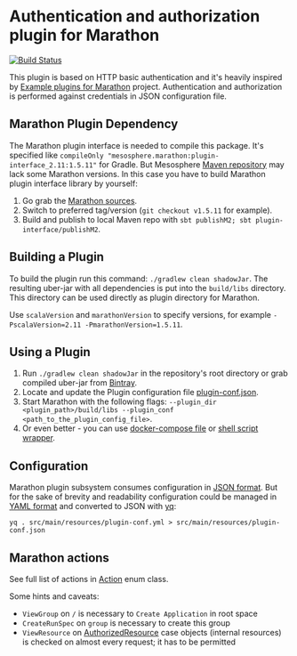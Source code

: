 # Authentication and authorization plugin for Marathon

[![Build Status](https://travis-ci.com/dddpaul/marathon-plugins.svg?branch=master)](https://travis-ci.com/dddpaul/marathon-plugins)

This plugin is based on HTTP basic authentication and it's heavily inspired by [Example plugins for Marathon](https://github.com/mesosphere/marathon-example-plugins) project. Authentication and authorization is performed against credentials in JSON configuration file.

## Marathon Plugin Dependency

The Marathon plugin interface is needed to compile this package.
It's specified like  `compileOnly "mesosphere.marathon:plugin-interface_2.11:1.5.11"` for Gradle.
But Mesosphere [Maven repository](http://downloads.mesosphere.io/maven) may lack some Marathon versions.
In this case you have to build Marathon plugin interface library by yourself:

1. Go grab the [Marathon sources](https://github.com/mesosphere/marathon).
2. Switch to preferred tag/version (`git checkout v1.5.11` for example).
3. Build and publish to local Maven repo with `sbt publishM2; sbt plugin-interface/publishM2`.

## Building a Plugin

To build the plugin run this command: `./gradlew clean shadowJar`.
The resulting uber-jar with all dependencies is put into the `build/libs` directory.
This directory can be used directly as plugin directory for Marathon.

Use `scalaVersion` and `marathonVersion` to specify versions, for example `-PscalaVersion=2.11 -PmarathonVersion=1.5.11`.

## Using a Plugin

1. Run `./gradlew clean shadowJar` in the repository's root directory or grab compiled uber-jar from [Bintray](https://dl.bintray.com/dddpaul/maven/com/github/dddpaul/marathon/marathon-plugins-auth/).
2. Locate and update the Plugin configuration file [plugin-conf.json](src/main/resources/plugin-conf.json).
3. Start Marathon with the following flags: `--plugin_dir <plugin_path>/build/libs --plugin_conf <path_to_the_plugin_config_file>`.
4. Or even better - you can use [docker-compose file](src/test/resources/docker-compose.yml) or [shell script wrapper](docker-compose.sh).

## Configuration

Marathon plugin subsystem consumes configuration in [JSON format](src/main/resources/plugin-conf.json). But for the sake of brevity and readability configuration could be managed in [YAML format](src/main/resources/plugin-conf.yml) and converted to JSON with [yq](https://github.com/kislyuk/yq):

```
yq . src/main/resources/plugin-conf.yml > src/main/resources/plugin-conf.json
```

## Marathon actions

See full list of actions in [Action](src/main/java/com/github/dddpaul/marathon/plugin/auth/entities/Action.java) enum class.

Some hints and caveats:

* `ViewGroup` on `/` is necessary to `Create Application` in root space
* `CreateRunSpec` on `group` is necessary to create this group
* `ViewResource` on [AuthorizedResource](https://github.com/mesosphere/marathon/blob/master/plugin-interface/src/main/scala/mesosphere/marathon/plugin/auth/AuthorizedResource.scala) case objects (internal resources) is checked on almost every request; it has to be permitted
